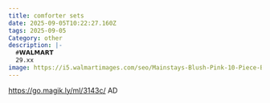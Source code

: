 ```yaml
---
title: comforter sets
date: 2025-09-05T10:22:27.160Z
tags: 2025-09-05
Category: other
description: |-
  #𝗪𝗔𝗟𝗠𝗔𝗥𝗧 
  29.xx
image: https://i5.walmartimages.com/seo/Mainstays-Blush-Pink-10-Piece-Bed-in-a-Bag-Comforter-Set-with-Sheets-Queen_c7c0504b-1df8-46eb-9ba8-bceb283b7a3e.3e1e74fa0e115ad69708a4ea17820a22.jpeg?odnHeight=2000&odnWidth=2000&odnBg=FFFFFF
---
```

https://go.magik.ly/ml/3143c/
AD